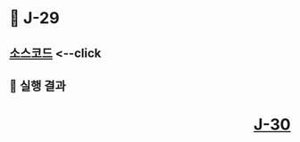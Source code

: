 # 📖 J-29

[소스코드](./InstanceOfEx.java) <--click
---


📘 실행 결과
---

# <p align="right">[J-30](./J_30md)</p>
